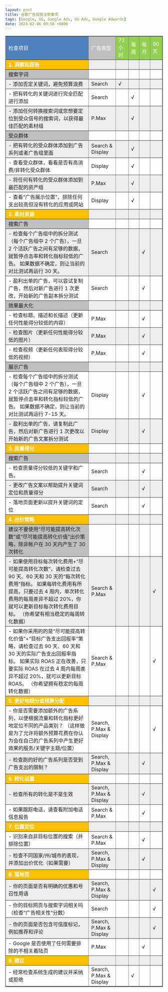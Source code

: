 ```yaml
---
layout: post
title: 谷歌广告投放注意事项
tags: [Google, GG, Google Ads, GG Ads, Google Adwords]
date: 2024-02-06 09:58 +0800
---
```

<style>
    tr:nth-child(even) {background-color: #EEEEEE;}
</style>
<table style="border-collapse:collapse" border="1">
    <tr>
      <td bgcolor="4F81BD"><font color="white">检查项目</font></td>
      <td bgcolor="BFBFBF"><font color="white">广告类型</font></td>
      <td bgcolor="92D050"><font color="white">72小时</font></td>
      <td bgcolor="92D050"><font color="white">每周</font></td>
      <td bgcolor="92D050"><font color="white">每月</font></td>
      <td bgcolor="92D050"><font color="white">90天</font></td>
    </tr>
    <tr>
      <td bgcolor="FFC000"><font color="white" style="font-weight: bold">1. 洞察和报告</font></td>
        <td></td>
        <td></td>
        <td></td>
        <td></td>
        <td></td>
    </tr>
    <tr>
      <td bgcolor="BFBFBF">搜索字词</td>
        <td></td>
        <td></td>
        <td></td>
        <td></td>
        <td></td>
    </tr>
    <tr>
        <td>- 添加否定关键词，避免预算浪费</td>
        <td>Search</td>
        <td>√</td>
        <td></td>
        <td></td>
        <td></td>
    </tr>
    <tr>
        <td>- 把有转化的关键词进行完全匹配进行添加</td>
        <td>Search</td>
        <td></td>
        <td>√</td>
        <td></td>
        <td></td>
    </tr>
    <tr>
        <td>- 添加任何转换搜索词或您想要定位到受众信号的搜索词，以获得最佳匹配的素材组</td>
        <td>P.Max</td>
        <td></td>
        <td>√</td>
        <td></td>
        <td></td>
    </tr>
    <tr>
        <td bgcolor="BFBFBF">受众群体</td>
        <td></td>
        <td></td>
        <td></td>
        <td></td>
        <td></td>
    </tr>
    <tr>
        <td>- 把有转化的受众群体添加到广告系列或者广告组里面</td>
        <td>Search &amp; Display</td>
        <td></td>
        <td>√</td>
        <td></td>
        <td></td>
    </tr>
    <tr>
        <td>- 查看受众群体，看看是否有高消费/非转化受众群体</td>
        <td>Display</td>
        <td></td>
        <td>√</td>
        <td></td>
        <td></td>
    </tr>
    <tr>
        <td>- 将任何有转化的受众群体添加到最匹配的资产组</td>
        <td>P.Max</td>
        <td></td>
        <td>√</td>
        <td></td>
        <td></td>
    </tr>
    <tr>
        <td>- 查看“广告展示位置”，排除任何支出较高但没有转化的应用或网站</td>
        <td>Display</td>
        <td></td>
        <td>√</td>
        <td></td>
        <td></td>
    </tr>
    <tr>
      <td bgcolor="FFC000"><font color="white" style="font-weight: bold">2. 素材资源</font></td>
        <td></td>
        <td></td>
        <td></td>
        <td></td>
        <td></td>
    </tr>
    <tr>
        <td bgcolor="BFBFBF">搜索广告</td>
        <td></td>
        <td></td>
        <td></td>
        <td></td>
        <td></td>
    </tr>
    <tr>
        <td>- 检查每个广告组中的拆分测试（每个广告组中 2 个广告），一旦 2 个活跃广告之间有足够的数据，就暂停点击率和转化指标较低的广告。 如果数据不确定，则让当前的对比测试再运行 30 天。</td>
        <td>Search</td>
        <td></td>
        <td></td>
        <td>√</td>
        <td></td>
    </tr>
    <tr>
        <td>- 盈利出单的广告，可以尝试复制广告，然后对新广告进行 1 次更改，开始新的广告副本拆分测试</td>
        <td>Search</td>
        <td></td>
        <td></td>
        <td>√</td>
        <td></td>
    </tr>
    <tr>
        <td bgcolor="BFBFBF">效果最大化</td>
        <td></td>
        <td></td>
        <td></td>
        <td></td>
        <td></td>
    </tr>
    <tr>
        <td>- 检查标题、描述和长描述（更新任何性能得分较低的内容）</td>
        <td>P.Max</td>
        <td></td>
        <td></td>
        <td>√</td>
        <td></td>
    </tr>
    <tr>
        <td>- 检查图片（更新任何性能得分较低的图片）</td>
        <td>P.Max</td>
        <td></td>
        <td></td>
        <td>√</td>
        <td></td>
    </tr>
    <tr>
        <td>- 检查视频（更新任何表现得分较低的视频）</td>
        <td>P.Max</td>
        <td></td>
        <td></td>
        <td>√</td>
        <td></td>
    </tr>
    <tr>
        <td bgcolor="BFBFBF">展示广告</td>
        <td></td>
        <td></td>
        <td></td>
        <td></td>
        <td></td>
    </tr>
    <tr>
        <td>- 检查每个广告组中的拆分测试（每个广告组中 2 个广告），一旦 2 个活跃广告之间有足够的数据，就暂停点击率和转化指标较低的广告。 如果数据不确定，则让当前的对比测试再运行 7-15 天。</td>
        <td>Display</td>
        <td></td>
        <td></td>
        <td>√</td>
        <td></td>
    </tr>
    <tr>
        <td>- 盈利出单的广告，请复制此广告，然后对新广告进行 1 次更改以开始新的广告文案拆分测试</td>
        <td>Display</td>
        <td></td>
        <td></td>
        <td>√</td>
        <td></td>
    </tr>
    <tr>
      <td bgcolor="FFC000"><font color="white" style="font-weight: bold">3. 质量得分</font></td>
        <td></td>
        <td></td>
        <td></td>
        <td></td>
        <td></td>
    </tr>
    <tr>
        <td bgcolor="BFBFBF">搜索广告</td>
        <td></td>
        <td></td>
        <td></td>
        <td></td>
        <td></td>
    </tr>
    <tr>
        <td>- 检查质量得分较低的关键字和广告。</td>
        <td>Search</td>
        <td></td>
        <td></td>
        <td>√</td>
        <td></td>
    </tr>
    <tr>
        <td>- 更改广告文案以帮助提升关键词定位和质量得分</td>
        <td>Search</td>
        <td></td>
        <td></td>
        <td>√</td>
        <td></td>
    </tr>
    <tr>
        <td>- 落地页面更新以提升关键词的定位</td>
        <td>Search</td>
        <td></td>
        <td></td>
        <td>√</td>
        <td></td>
    </tr>
    <tr>
      <td bgcolor="FFC000"><font color="white" style="font-weight: bold">4. 出价策略</font></td>
        <td></td>
        <td></td>
        <td></td>
        <td></td>
        <td></td>
    </tr>
    <tr>
        <td bgcolor="BFBFBF">建议不要使用“尽可能提高转化次数”或“尽可能提高转化价值”出价策略，除非帐户在 30 天内产生了 30 次转化</td>
        <td></td>
        <td></td>
        <td></td>
        <td></td>
        <td></td>
    </tr>
    <tr>
        <td>- 如果使用目标每次转化费用+“尽可能提高转化次数”，请检查过去 90 天、60 天和 30 天的“每次转化费用”指标。 如果每转化费用有所提高，只要过去 4 周内，单次转化费用的每周差异不超过 20%，你就可以更新目标每次转化费用目标。 （你希望有相当稳定的每周转化数据）</td>
        <td>Search &amp; P.Max</td>
        <td></td>
        <td></td>
        <td></td>
        <td>√</td>
    </tr>
    <tr>
        <td>- 如果你采用的的是“尽可能提高转化价值”+“目标广告支出回报率”策略，请检查过去 90 天、60 天和 30 天的实际广告支出回报率指标。 如果实际 ROAS 正在改善，只要实际 ROAS 在过去 4 周内每周差异不超过 20%，就可以更新目标 ROAS。 （你希望拥有稳定的每周转化数据）</td>
        <td>Search &amp; P.Max</td>
        <td></td>
        <td></td>
        <td></td>
        <td>√</td>
    </tr>
    <tr>
      <td bgcolor="FFC000"><font color="white" style="font-weight: bold">5. 更好地细分或预算分配</font></td>
        <td></td>
        <td></td>
        <td></td>
        <td></td>
        <td></td>
    </tr>
    <tr>
        <td>- 你是否需要添加额外的广告系列，以便根据流量和转化指标更好地定位不同的产品类别？ （这样做是为了允许将额外预算花费在你认为会在自己的广告系列中产生更好效果的服务/关键字主题/位置）</td>
        <td>Search, P.Max &amp; Display</td>
        <td></td>
        <td></td>
        <td></td>
        <td>√</td>
    </tr>
    <tr>
        <td>- 检查跑的好的广告系列是否受到广告支出的限制？</td>
        <td>Search, P.Max &amp; Display</td>
        <td></td>
        <td></td>
        <td>√</td>
        <td></td>
    </tr>
    <tr>
      <td bgcolor="FFC000"><font color="white" style="font-weight: bold">6. 转化设置</font></td>
        <td></td>
        <td></td>
        <td></td>
        <td></td>
        <td></td>
    </tr>
    <tr>
        <td>- 检查所有的转化是不是生效</td>
        <td>Search, P.Max &amp; Display</td>
        <td></td>
        <td></td>
        <td>√</td>
        <td></td>
    </tr>
    <tr>
        <td>- 如果跟踪电话，请查看附加电话信息报告</td>
        <td>Search &amp; P.Max</td>
        <td></td>
        <td></td>
        <td>√</td>
        <td></td>
    </tr>
    <tr>
      <td bgcolor="FFC000"><font color="white" style="font-weight: bold">7. 位置定位</font></td>
        <td></td>
        <td></td>
        <td></td>
        <td></td>
        <td></td>
    </tr>
    <tr>
        <td>- 识别来自非目标位置的搜索（并排除位置）</td>
        <td>Search &amp; P.Max</td>
        <td></td>
        <td></td>
        <td>√</td>
        <td></td>
    </tr>
    <tr>
        <td>- 检查不同国家/州/城市的表现，并添加出价优化（如果需要）</td>
        <td>Search, P.Max &amp; Display</td>
        <td></td>
        <td></td>
        <td>√</td>
        <td></td>
    </tr>
    <tr>
      <td bgcolor="FFC000"><font color="white" style="font-weight: bold">8. 落地页</font></td>
        <td></td>
        <td></td>
        <td></td>
        <td></td>
        <td></td>
    </tr>
    <tr>
        <td>- 你的页面是否有明确的优惠和号召性用语</td>
        <td>Search, P.Max &amp; Display</td>
        <td></td>
        <td></td>
        <td></td>
        <td>√</td>
    </tr>
    <tr>
        <td>- 你的目标网页与搜索字词相关吗（检查“广告相关性”分数）</td>
        <td>Search</td>
        <td></td>
        <td></td>
        <td></td>
        <td>√</td>
    </tr>
    <tr>
        <td>- 你的页面是否包含可信度标记，例如推荐和评论</td>
        <td>Search, P.Max &amp; Display</td>
        <td></td>
        <td></td>
        <td></td>
        <td>√</td>
    </tr>
    <tr>
        <td>- Google 是否使用了任何需要排除的不相关着陆页</td>
        <td>P.Max</td>
        <td></td>
        <td></td>
        <td>√</td>
        <td></td>
    </tr>
    <tr>
      <td bgcolor="FFC000"><font color="white" style="font-weight: bold">9. 建议</font></td>
        <td></td>
        <td></td>
        <td></td>
        <td></td>
        <td></td>
    </tr>
    <tr>
        <td>- 经常检查系统生成的建议并采纳或拒绝</td>
        <td>Search, P.Max &amp; Display</td>
        <td></td>
        <td>√</td>
        <td></td>
        <td></td>
    </tr>
</table>